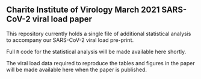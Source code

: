 ## Charite Institute of Virology March 2021 SARS-CoV-2 viral load paper

This repository currently holds a single file of additional statistical
analysis to accompany our SARS-CoV-2 viral load pre-print.

Full `R` code for the statistical analysis will be made available here
shortly.

The viral load data required to reproduce the tables and figures in the
paper will be made available here when the paper is published.
